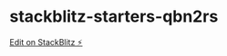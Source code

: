 # stackblitz-starters-qbn2rs

[Edit on StackBlitz ⚡️](https://stackblitz.com/edit/stackblitz-starters-qbn2rs)